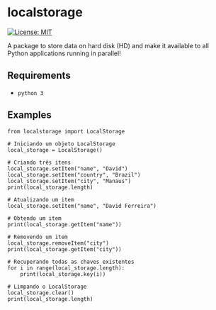 # localstorage

[![License: MIT](https://img.shields.io/badge/License-MIT-yellow.svg)](https://github.com/ferreirad08/localstorage/blob/main/LICENSE)

A package to store data on hard disk (HD) and make it available to all Python applications running in parallel!

## Requirements
* `python 3`

## Examples

    from localstorage import LocalStorage

    # Iniciando um objeto LocalStorage
    local_storage = LocalStorage()

    # Criando três itens
    local_storage.setItem("name", "David")
    local_storage.setItem("country", "Brazil")
    local_storage.setItem("city", "Manaus")
    print(local_storage.length)

    # Atualizando um item
    local_storage.setItem("name", "David Ferreira")

    # Obtendo um item
    print(local_storage.getItem("name"))

    # Removendo um item
    local_storage.removeItem("city")
    print(local_storage.getItem("city"))

    # Recuperando todas as chaves existentes
    for i in range(local_storage.length):
        print(local_storage.key(i))

    # Limpando o LocalStorage
    local_storage.clear()
    print(local_storage.length)
